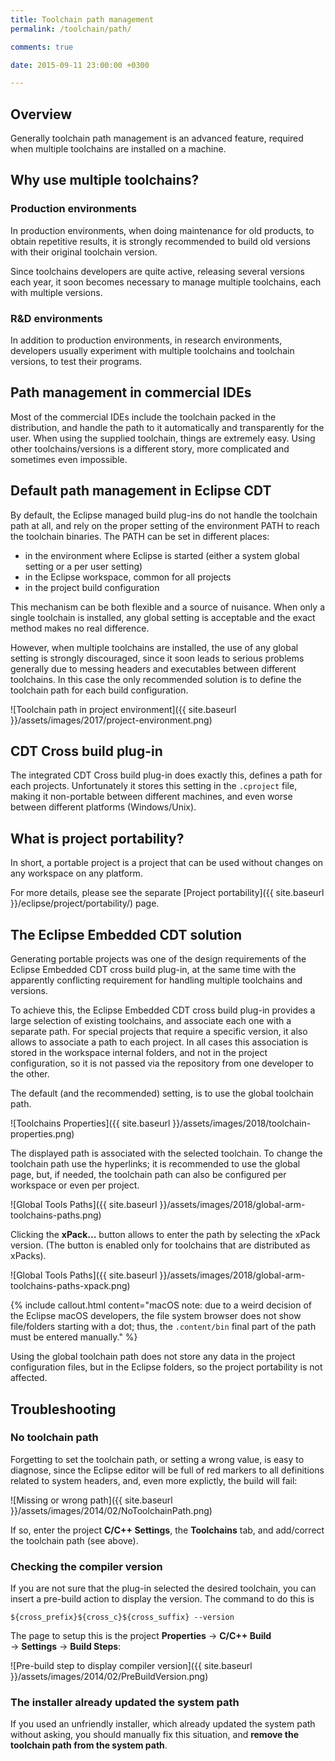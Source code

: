 ```yaml
---
title: Toolchain path management
permalink: /toolchain/path/

comments: true

date: 2015-09-11 23:00:00 +0300

---
```


## Overview

Generally toolchain path management is an advanced feature, required when
multiple toolchains are installed on a machine.

## Why use multiple toolchains?

### Production environments

In production environments, when doing maintenance for old products,
to obtain repetitive results, it is strongly recommended to build old
versions with their original toolchain version.

Since toolchains developers are quite active, releasing several versions
each year, it soon becomes necessary to manage multiple toolchains, each
with multiple versions.

### R&D environments

In addition to production environments, in research environments,
developers usually experiment with multiple toolchains and toolchain
versions, to test their programs.

## Path management in commercial IDEs

Most of the commercial IDEs include the toolchain packed in the
distribution, and handle the path to it automatically and transparently
for the user. When using the supplied toolchain, things are extremely
easy. Using other toolchains/versions is a different story, more
complicated and sometimes even impossible.

## Default path management in Eclipse CDT

By default, the Eclipse managed build plug-ins do not handle the
toolchain path at all, and rely on the proper setting of the environment
PATH to reach the toolchain binaries. The PATH can be set in different
places:

- in the environment where Eclipse is started (either a system global
setting or a per user setting)
- in the Eclipse workspace, common for all projects
- in the project build configuration

This mechanism can be both flexible and a source of nuisance. When
only a single toolchain is installed, any global setting is acceptable
and the exact method makes no real difference.

However, when multiple toolchains are installed, the use of any global
setting is strongly discouraged, since it soon leads to serious problems
generally due to messing headers and executables between different
toolchains. In this case the only recommended solution is to define
the toolchain path for each build configuration.

![Toolchain path in project environment]({{ site.baseurl }}/assets/images/2017/project-environment.png)

## CDT Cross build plug-in

The integrated CDT Cross build plug-in does exactly this, defines a
path for each projects. Unfortunately it stores this setting in the
`.cproject` file, making it non-portable between different machines,
and even worse between different platforms (Windows/Unix).

## What is project portability?

In short, a portable project is a project that can be used without
changes on any workspace on any platform.

For more details, please see the separate
[Project portability]({{ site.baseurl }}/eclipse/project/portability/) page.

## The Eclipse Embedded CDT solution

Generating portable projects was one of the design requirements of
the Eclipse Embedded CDT cross build plug-in, at the same time with
the apparently conflicting requirement for handling multiple toolchains
and versions.

To achieve this, the Eclipse Embedded CDT cross build plug-in provides
a large selection of existing toolchains, and associate each one with
a separate path. For special projects that require a specific version,
it also allows to associate a path to each project. In all cases this
association is stored in the workspace internal folders, and not in
the project configuration, so it is not passed via the repository from
one developer to the other.

The default (and the recommended) setting, is to use the global toolchain path.

![Toolchains Properties]({{ site.baseurl }}/assets/images/2018/toolchain-properties.png)

The displayed path is associated with the selected toolchain. To change
the toolchain path use the hyperlinks; it is recommended to use the global
page, but, if needed, the toolchain path can also be configured per
workspace or even per project.

![Global Tools Paths]({{ site.baseurl }}/assets/images/2018/global-arm-toolchains-paths.png)

Clicking the **xPack...** button allows to enter the path by selecting
the xPack version. (The button is enabled only for toolchains that are
distributed as xPacks).

![Global Tools Paths]({{ site.baseurl }}/assets/images/2018/global-arm-toolchains-paths-xpack.png)

{% include callout.html content="macOS note: due to a weird decision
of the Eclipse macOS developers, the file system browser does not show
file/folders starting with a dot; thus, the `.content/bin` final part
of the path must be entered manually." %}

Using the global toolchain path does not store any data in the project
configuration files, but in the Eclipse folders, so the project
portability is not affected.

## Troubleshooting

### No toolchain path

Forgetting to set the toolchain path, or setting a wrong value, is
easy to diagnose, since the Eclipse editor will be full of red markers
to all definitions related to system headers, and, even more explictly,
the build will fail:

![Missing or wrong path]({{ site.baseurl }}/assets/images/2014/02/NoToolchainPath.png)

If so, enter the project **C/C++ Settings**, the **Toolchains** tab,
and add/correct the toolchain path (see above).

### Checking the compiler version

If you are not sure that the plug-in selected the desired toolchain,
you can insert a pre-build action to display the version. The command
to do this is

```
${cross_prefix}${cross_c}${cross_suffix} --version
```

The page to setup this is the project **Properties** →
**C/C++ Build** → **Settings** → **Build Steps**:

![Pre-build step to display compiler version]({{ site.baseurl }}/assets/images/2014/02/PreBuildVersion.png)

### The installer already updated the system path

If you used an unfriendly installer, which already updated the system
path without asking, you should manually fix this situation, and
**remove the toolchain path from the system path**.

